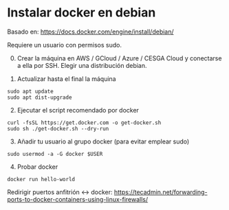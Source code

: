 # Instalar docker en debian

Basado en: <https://docs.docker.com/engine/install/debian/>

Requiere un usuario con permisos sudo.

0. Crear la máquina en AWS / GCloud / Azure / CESGA Cloud y conectarse a ella por SSH. Elegir una distribución debian.

1. Actualizar hasta el final la máquina

~~~~
sudo apt update
sudo apt dist-upgrade
~~~~

2. Ejecutar el script recomendado por docker

~~~~
curl -fsSL https://get.docker.com -o get-docker.sh
sudo sh ./get-docker.sh --dry-run
~~~~

3. Añadir tu usuario al grupo docker (para evitar emplear sudo)

~~~~
sudo usermod -a -G docker $USER
~~~~

4. Probar docker
~~~~
docker run hello-world
~~~~

Redirigir puertos anfitrión <-> docker: <https://tecadmin.net/forwarding-ports-to-docker-containers-using-linux-firewalls/>